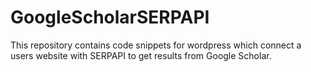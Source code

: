 # GoogleScholarSERPAPI
This repository contains code snippets for wordpress which connect a users website with SERPAPI to get results from Google Scholar.
